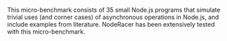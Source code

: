 This micro-benchmark consists of 35 small Node.js programs that simulate trivial uses (and corner cases) of asynchronous operations in Node.js, and include examples from literature. NodeRacer has been extensively tested with this micro-benchmark.